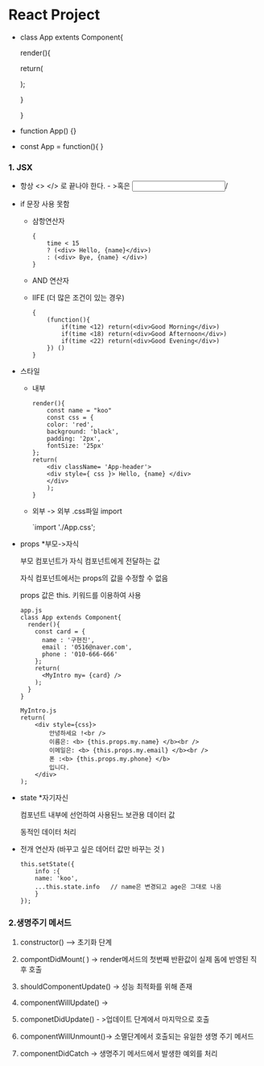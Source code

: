 # React Project 

- class  App  extents Component{

  render(){

  return(

  );

  }

  }

- function  App() {}

- const App = function(){ }

### 1. JSX 

- 항상 <> </> 로 끝나야 한다. - >혹은 <input     />/

- if 문장 사용 못함  

  - 삼항연산자  

    ```
    {
        time < 15 
        ? (<div> Hello, {name}</div>) 
        : (<div> Bye, {name} </div>)
    }
    ```

  - AND 연산자

  - IIFE (더 많은 조건이 있는 경우)

    ```
    {
        (function(){
            if(time <12) return(<div>Good Morning</div>)
            if(time <18) return(<div>Good Afternoon</div>)
            if(time <22) return(<div>Good Evening</div>)
        }) ()
    }
    ```

- 스타일 

  - 내부

    ```
    render(){
        const name = "koo"
        const css = {
        color: 'red',
        background: 'black',
        padding: '2px',
        fontSize: '25px'
    };
    return(
        <div className= 'App-header'>
        <div style={ css }> Hello, {name} </div>
        </div>
        );
    }
    ```

  - 외부 -> 외부 .css파일 import  

    `import './App.css';

- props *부모->자식 

  부모 컴포넌트가 자식 컴포넌트에게 전달하는 값 

  자식 컴포넌트에서는 props의 값을 수정할 수 없음 

  props 값은 this. 키워드를 이용하여 사용

  ```
  app.js
  class App extends Component{
    render(){
      const card = {
        name : '구현진',
        email : '0516@naver.com',
        phone : '010-666-666'
      };
      return(
        <MyIntro my= {card} />
      );
    }
  }
  
  MyIntro.js
  return(
      <div style={css}>
          안녕하세요 !<br />
          이름은: <b> {this.props.my.name} </b><br />
          이메일은: <b> {this.props.my.email} </b><br />
          폰 :<b> {this.props.my.phone} </b>
          입니다.
      </div>
  );
  ```

  

- state *자기자신

  컴포넌트 내부에 선언하여 사용된느 보관용 데이터 값 

  동적인 데이터 처리

- 전개 연산자 (바꾸고 싶은 데어터 값만 바꾸는 것 )

  ```
  this.setState({
      info :{
      name: 'koo',
      ...this.state.info   // name은 변경되고 age은 그대로 나옴 
      }
  });
  ```



### 2.생명주기 메서드

1. constructor()    --> 초기화 단계 
2. compontDidMount( ) -> render메서드의 첫번째 반환값이 실제 돔에 반영된 직후 호출
3. shouldComponentUpdate() -> 성능 최적화를 위해 존재 
4. componentWillUpdate() -> 
5. componetDidUpdate() - >업데이트 단계에서 마지막으로 호출
6. componentWillUnmount()-> 소멸단계에서 호출되는 유일한 생명 주기 메서드

7. componentDidCatch -> 생명주기 메서드에서 발생한 예외를 처리